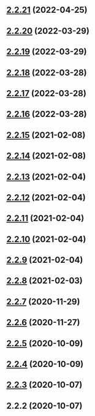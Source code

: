 ## [2.2.21](https://github.com/vitaliyshvarz/jest-coverage-guard/compare/2.2.20...2.2.21) (2022-04-25)



## [2.2.20](https://github.com/vitaliyshvarz/jest-coverage-guard/compare/2.2.19...2.2.20) (2022-03-29)



## [2.2.19](https://github.com/vitaliyshvarz/jest-coverage-guard/compare/2.2.18...2.2.19) (2022-03-29)



## [2.2.18](https://github.com/vitaliyshvarz/jest-coverage-guard/compare/2.2.17...2.2.18) (2022-03-28)



## [2.2.17](https://github.com/vitaliyshvarz/jest-coverage-guard/compare/2.2.16...2.2.17) (2022-03-28)



## [2.2.16](https://github.com/vitaliyshvarz/jest-coverage-guard/compare/2.2.15...2.2.16) (2022-03-28)



## [2.2.15](https://github.com/vitaliyshvarz/jest-coverage-guard/compare/2.2.14...2.2.15) (2021-02-08)



## [2.2.14](https://github.com/vitaliyshvarz/jest-coverage-guard/compare/2.2.13...2.2.14) (2021-02-08)



## [2.2.13](https://github.com/vitaliyshvarz/jest-coverage-guard/compare/2.2.12...2.2.13) (2021-02-04)



## [2.2.12](https://github.com/vitaliyshvarz/jest-coverage-guard/compare/2.2.11...2.2.12) (2021-02-04)



## [2.2.11](https://github.com/vitaliyshvarz/jest-coverage-guard/compare/2.2.10...2.2.11) (2021-02-04)



## [2.2.10](https://github.com/vitaliyshvarz/jest-coverage-guard/compare/2.2.9...2.2.10) (2021-02-04)



## [2.2.9](https://github.com/vitaliyshvarz/jest-coverage-guard/compare/2.2.8...2.2.9) (2021-02-04)



## [2.2.8](https://github.com/vitaliyshvarz/jest-coverage-guard/compare/2.2.7...2.2.8) (2021-02-03)



## [2.2.7](https://github.com/vitaliyshvarz/jest-coverage-guard/compare/2.2.6...2.2.7) (2020-11-29)



## [2.2.6](https://github.com/vitaliyshvarz/jest-coverage-guard/compare/2.2.5...2.2.6) (2020-11-27)



## [2.2.5](https://github.com/vitaliyshvarz/jest-coverage-guard/compare/2.2.4...2.2.5) (2020-10-09)



## [2.2.4](https://github.com/vitaliyshvarz/jest-coverage-guard/compare/2.2.3...2.2.4) (2020-10-09)



## [2.2.3](https://github.com/vitaliyshvarz/jest-coverage-guard/compare/2.2.2...2.2.3) (2020-10-07)



## 2.2.2 (2020-10-07)



